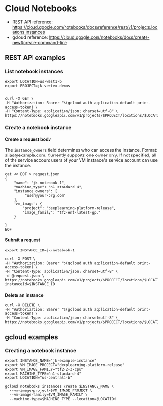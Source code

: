 
# Cloud Notebooks

- REST API reference: https://cloud.google.com/notebooks/docs/reference/rest/v1/projects.locations.instances
- gcloud reference: https://cloud.google.com/notebooks/docs/create-new#create-command-line

## REST API examples

### List notebook instances

```
export LOCATION=us-west1-b
export PROJECT=jk-vertex-demos


curl -X GET \
-H "Authorization: Bearer "$(gcloud auth application-default print-access-token) \
-H "Content-Type: application/json; charset=utf-8" \
https://notebooks.googleapis.com/v1/projects/$PROJECT/locations/$LOCATION/instances

```

### Create a notebook instance 

#### Create a request body

The `instance_owners` field determines who can access the instance. Format: alias@example.com. Currently supports one owner only. If not specified, all of the service account users of your VM instance's service account can use the instance. 

```
cat << EOF > request.json
{
    "name": "jk-notebook-1",
    "machine_type": "n1-standard-4",
    "instance_owners": [
         "user@your-org.com"
    ],
    "vm_image": {
        "project": "deeplearning-platform-release",
        "image_family": "tf2-ent-latest-gpu"
    }

}
EOF
```

#### Submit a request

```
export INSTANCE_ID=jk-notebook-1

curl -X POST \
-H "Authorization: Bearer "$(gcloud auth application-default print-access-token) \
-H "Content-Type: application/json; charset=utf-8" \
-d @request.json \
https://notebooks.googleapis.com/v1/projects/$PROJECT/locations/$LOCATION/instances?instanceId=$INSTANCE_ID
```

#### Delete an instance
```
curl -X DELETE \
-H "Authorization: Bearer "$(gcloud auth application-default print-access-token) \
-H "Content-Type: application/json; charset=utf-8" \
https://notebooks.googleapis.com/v1/projects/$PROJECT/locations/$LOCATION/instances/$INSTANCE_ID
```


## gcloud examples

### Creating a notebook instance 

```
export INSTANCE_NAME="jk-example-instance"
export VM_IMAGE_PROJECT="deeplearning-platform-release"
export VM_IMAGE_FAMILY="tf2-2-3-cpu"
export MACHINE_TYPE="n1-standard-4"
export LOCATION="us-central1-b"

gcloud notebooks instances create $INSTANCE_NAME \
  --vm-image-project=$VM_IMAGE_PROJECT \
  --vm-image-family=$VM_IMAGE_FAMILY \
  --machine-type=$MACHINE_TYPE --location=$LOCATION
```
